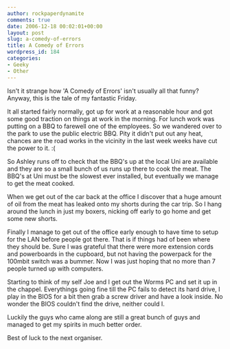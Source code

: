 ```yaml
---
author: rockpaperdynamite
comments: true
date: 2006-12-18 00:02:01+00:00
layout: post
slug: a-comedy-of-errors
title: A Comedy of Errors
wordpress_id: 184
categories:
- Geeky
- Other
---
```


Isn't it strange how 'A Comedy of Errors' isn't usually all that funny?  Anyway, this is the tale of my fantastic Friday.

It all started fairly normally, got up for work at a reasonable hour and got some good traction on things at work in the morning. For lunch work was putting on a BBQ to farewell one of the employees. So we wandered over to the park to use the public electric BBQ. Pity it didn't put out any heat, chances are the road works in the vicinity in the last week weeks have cut the power to it. :(<!-- more -->

So Ashley runs off to check that the BBQ's up at the local Uni are available and they are so a small bunch of us runs up there to cook the meat. The BBQ's at Uni must be the slowest ever installed, but eventually we manage to get the meat cooked.

When we get out of the car back at the office I discover that a huge amount of oil from the meat has leaked onto my shorts during the car trip. So I hang around the lunch in just my boxers, nicking off early to go home and get some new shorts.

Finally I manage to get out of the office early enough to have time to setup for the LAN before people got there. That is if things had of been where they should be. Sure I was grateful that there were more extension cords and powerboards in the cupboard, but not having the powerpack for the 100mbit switch was a bummer. Now I was just hoping that no more than 7 people turned up with computers.

Starting to think of my self Joe and I get out the Worms PC and set it up in the chappel. Everythings going fine till the PC fails to detect its hard drive, I play in the BIOS for a bit then grab a screw driver and have a look inside. No wonder the BIOS couldn't find the drive, neither could I.

Luckily the guys who came along are still a great bunch of guys and managed to get my spirits in much better order.

Best of luck to the next organiser.
